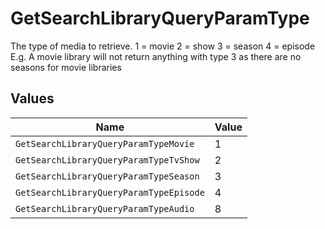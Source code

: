 # GetSearchLibraryQueryParamType

The type of media to retrieve.
1 = movie
2 = show
3 = season
4 = episode
E.g. A movie library will not return anything with type 3 as there are no seasons for movie libraries



## Values

| Name                                    | Value                                   |
| --------------------------------------- | --------------------------------------- |
| `GetSearchLibraryQueryParamTypeMovie`   | 1                                       |
| `GetSearchLibraryQueryParamTypeTvShow`  | 2                                       |
| `GetSearchLibraryQueryParamTypeSeason`  | 3                                       |
| `GetSearchLibraryQueryParamTypeEpisode` | 4                                       |
| `GetSearchLibraryQueryParamTypeAudio`   | 8                                       |